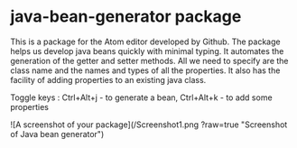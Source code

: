 # java-bean-generator package
This is a package for the Atom editor developed by Github.
The package helps us develop java beans quickly with minimal typing. It automates the generation of the getter and setter methods. All we need to specify are the class name and the names and types of all the properties. It also has the facility of adding properties to an existing java class.

Toggle keys : Ctrl+Alt+j - to generate a bean, Ctrl+Alt+k - to add some properties

![A screenshot of your package](/Screenshot1.png ?raw=true "Screenshot of Java bean generator")
